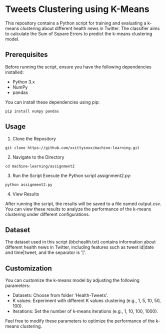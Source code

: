 # Tweets Clustering using K-Means
This repository contains a Python script for training and evaluating a k-means clustering about different health news in Twitter. The classifier aims to calculate the Sum of Sqoare Errors to predict the k-means clustering model.

## Prerequisites
Before running the script, ensure you have the following dependencies installed:

- Python 3.x
- NumPy
- pandas

You can install these dependencies using pip:

```
pip install numpy pandas
```

## Usage
1. Clone the Repository

```
git clone https://github.com/xxittysnxx/machine-learning.git
```

2. Navigate to the Directory

```
cd machine-learning/assignment2
```

3. Run the Script
Execute the Python script assignment2.py:

```
python assignment2.py
```

4. View Results

After running the script, the results will be saved to a file named output.csv. You can view these results to analyze the performance of the k-means clustering under different configurations.

## Dataset
The dataset used in this script (bbchealth.txt) contains information about different health news in Twitter, including features such as tweet id|date and time|tweet, and the separator is '|'.

## Customization
You can customize the k-means model by adjusting the following parameters:

- Datasets: Choose from folder 'Health-Tweets'.
- K values: Experiment with different K values clustering (e.g., 1, 5, 10, 50, 100).
- Iterations: Set the number of k-means iterations (e.g., 1, 10, 100, 1000).

Feel free to modify these parameters to optimize the performance of the k-means clustering.
